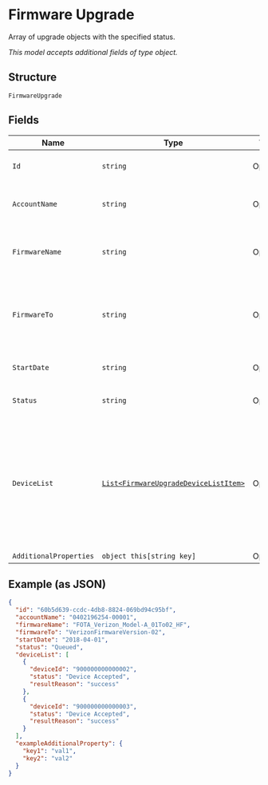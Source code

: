 
# Firmware Upgrade

Array of upgrade objects with the specified status.

*This model accepts additional fields of type object.*

## Structure

`FirmwareUpgrade`

## Fields

| Name | Type | Tags | Description |
|  --- | --- | --- | --- |
| `Id` | `string` | Optional | The unique identifier for this upgrade. |
| `AccountName` | `string` | Optional | Account identifier in "##########-#####". |
| `FirmwareName` | `string` | Optional | The name of the firmware image that will be used for the upgrade. |
| `FirmwareTo` | `string` | Optional | The name of the firmware version that will be on the devices after a successful upgrade. |
| `StartDate` | `string` | Optional | The intended start date for the upgrade. |
| `Status` | `string` | Optional | The current status of the upgrade. |
| `DeviceList` | [`List<FirmwareUpgradeDeviceListItem>`](../../doc/models/firmware-upgrade-device-list-item.md) | Optional | A JSON object for each device that was included in the upgrade, showing the device IMEI, the status of the upgrade, and additional information about the status. |
| `AdditionalProperties` | `object this[string key]` | Optional | - |

## Example (as JSON)

```json
{
  "id": "60b5d639-ccdc-4db8-8824-069bd94c95bf",
  "accountName": "0402196254-00001",
  "firmwareName": "FOTA_Verizon_Model-A_01To02_HF",
  "firmwareTo": "VerizonFirmwareVersion-02",
  "startDate": "2018-04-01",
  "status": "Queued",
  "deviceList": [
    {
      "deviceId": "900000000000002",
      "status": "Device Accepted",
      "resultReason": "success"
    },
    {
      "deviceId": "900000000000003",
      "status": "Device Accepted",
      "resultReason": "success"
    }
  ],
  "exampleAdditionalProperty": {
    "key1": "val1",
    "key2": "val2"
  }
}
```


